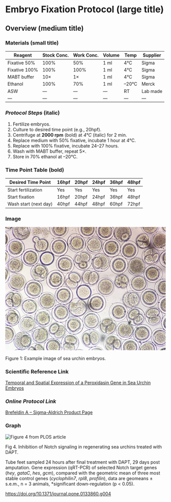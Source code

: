 # Embryo Fixation Protocol (large title)

## Overview (medium title)

### Materials (small title)

| Reagent       | Stock Conc. | Work Conc. | Volume | Temp  | Supplier |
| ------------- | ----------- | ---------- | ------ | ----- | -------- |
| Fixative 50%  | 100%        | 50%        | 1 ml   | 4°C   | Sigma    |
| Fixative 100% | 100%        | 100%       | 1 ml   | 4°C   | Sigma    |
| MABT buffer   | 10×         | 1×         | 1 ml   | 4°C   | Sigma    |
| Ethanol       | 100%        | 70%        | 1 ml   | –20°C | Merck    |
| ASW           | —           | —          | —      | RT    | Lab made |
| —             | —           | —          | —      | —     | —        |

### *Protocol Steps* (italic)

1. Fertilize embryos.  
2. Culture to desired time point (e.g., 20hpf).  
3. Centrifuge at **2000 rpm** (bold) at *4°C* (italic) for 2 min.  
4. Replace medium with 50% fixative, incubate 1 hour at 4°C.  
5. Replace with 100% fixative, incubate 24–27 hours.  
6. Wash with MABT buffer, repeat 5×.  
7. Store in 70% ethanol at –20°C.

### **Time Point Table** (bold)

| Desired Time Point    | 16hpf | 20hpf | 24hpf | 36hpf | 48hpf |
| --------------------- | ----- | ----- | ----- | ----- | ----- |
| Start fertilization   | Yes   | Yes   | Yes   | Yes   | Yes   |
| Start fixation        | 16hpf | 20hpf | 24hpf | 36hpf | 48hpf |
| Wash start (next day) | 40hpf | 44hpf | 48hpf | 60hpf | 72hpf |

### Image

![Sea urchin embryo](Images/image1.jpg)



Figure 1: Example image of sea urchin embryos. 

### Scientific Reference Link 

[Temporal and Spatial Expression of a Peroxidasin Gene in Sea Urchin Embryos](https://journals.plos.org/plosone/article?id=10.1371/journal.pone.0133860)

### **_Online Protocol Link_** 

[Brefeldin A – Sigma-Aldrich Product Page](https://www.sigmaaldrich.com/SG/en/product/sigma/b7651)

### Graph 

![Figure 4 from PLOS article](Notebook_posts/Images/image2.jpg.)

Fig 4. Inhibition of Notch signaling in regenerating sea urchins treated with DAPT.

Tube feet sampled 24 hours after final treatment with DAPT, 29 days post amputation. Gene expression (qRT-PCR) of selected Notch target genes (*hey*, *gataC*, *hes*, *gcm*), compared with the geometric mean of three most stable control genes (*cyclophilin7*, *rpl8*, *profilin*), data are geomeans ± s.e.m., n = 3 animals, *significant down-regulation (p < 0.05).

https://doi.org/10.1371/journal.pone.0133860.g004




